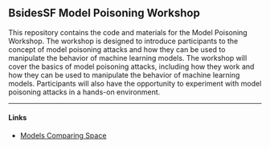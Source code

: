 ## BsidesSF Model Poisoning Workshop

This repository contains the code and materials for the Model Poisoning Workshop. The workshop is designed to introduce participants to the concept of model poisoning attacks and how they can be used to manipulate the behavior of machine learning models. The workshop will cover the basics of model poisoning attacks, including how they work and how they can be used to manipulate the behavior of machine learning models. Participants will also have the opportunity to experiment with model poisoning attacks in a hands-on environment.

____
#### Links
- [Models Comparing Space](https://huggingface.co/spaces/tal11/playground)
